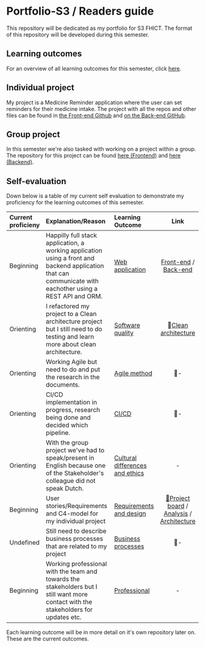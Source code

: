 # Portfolio-S3 / Readers guide
This repository will be dedicated as my portfolio for S3 FHICT. The format of this repository will be developed during this semester.

## Learning outcomes
For an overview of all learning outcomes for this semester, click [here](Documents/learning-outcomes.md).

## Individual project
My project is a Medicine Reminder application where the user can set reminders for their medicine intake. The project with all the repos and other files can be found in [the Front-end Github](https://github.com/yannick-wk/Happilly-Frontend) and [on the Back-end GitHub](https://github.com/yannick-wk/Happilly-Backend).

## Group project
In this semester we're also tasked with working on a project within a group. The repository for this project can be found [here (Frontend)](https://github.com/JSchuurmans03/WoC-Frontend) and [here (Backend)](https://github.com/JSchuurmans03/WoC-Backend).

## Self-evaluation
Down below is a table of my current self evaluation to demonstrate my proficiency for the learning outcomes of this semester.

Current proficieny | Explanation/Reason | Learning Outcome | Link |
|:-------------|:------------|:-----------------|:----:|
| Beginning| Happilly full stack application, a working application using a front and backend application that can communicate with eachother using a REST API and ORM. | [Web application](Documents/learning-outcomes.md#1-web-application) | [Front-end](https://github.com/yannick-wk/Happilly-Frontend) / [Back-end](https://github.com/yannick-wk/Happilly-Backend)
| Orienting| I refactored my project to a Clean architecture project but I still need to do testing and learn more about clean architecture. | [Software quality](Documents/learning-outcomes.md#2-software-quality) | 🔗[Clean architecture](Documents/clean-architecture.md)
| Orienting| Working Agile but need to do and put the research in the documents. | [Agile method](Documents/learning-outcomes.md#3-agile-method) | 🔗-
| Orienting| CI/CD implementation in progress, research being done and decided which pipeline. | [CI/CD](Documents/learning-outcomes.md#4-cicd) | 🔗-
| Orienting| With the group project we've had to speak/present in English because one of the Stakeholder's colleague did not speak Dutch. | [Cultural differences and ethics](Documents/learning-outcomes.md#5-cultural-differences-and-ethics) | -
| Beginning| User stories/Requirements and C4-model for my individual project | [Requirements and design](Documents/learning-outcomes.md#6-requirements-and-design) | [🔗Project board](https://github.com/users/yannick-wk/projects/4) / [Analysis](Documents/Happilly-Analysis.pdf) / [Architecture](Documents/Happilly-Architecture.pdf)
| Undefined| Still need to describe business processes that are related to my project | [Business processes](Documents/learning-outcomes.md#7-business-process) | 🔗-
| Beginning| Working professional with the team and towards the stakeholders but I still want more contact with the stakeholders for updates etc. | [Professional](Documents/learning-outcomes.md#8-professional) | -

Each learning outcome will be in more detail on it's own repository later on. These are the current outcomes.